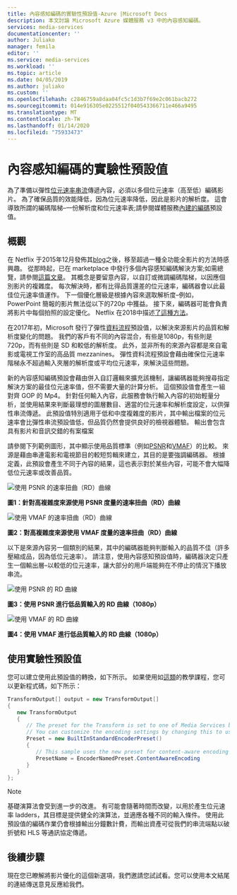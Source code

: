 ```yaml
---
title: 內容感知編碼的實驗性預設值-Azure |Microsoft Docs
description: 本文討論 Microsoft Azure 媒體服務 v3 中的內容感知編碼。
services: media-services
documentationcenter: ''
author: Juliako
manager: femila
editor: ''
ms.service: media-services
ms.workload: ''
ms.topic: article
ms.date: 04/05/2019
ms.author: juliako
ms.custom: ''
ms.openlocfilehash: c2846759a8daa04fc5c1d3b7f69e2c061bacb272
ms.sourcegitcommit: 014e916305e0225512f040543366711e466a9495
ms.translationtype: MT
ms.contentlocale: zh-TW
ms.lasthandoff: 01/14/2020
ms.locfileid: "75933473"
---
```

# <a name="experimental-preset-for-content-aware-encoding"></a>內容感知編碼的實驗性預設值

為了準備以彈性[位元速率串流](https://en.wikipedia.org/wiki/Adaptive_bitrate_streaming)傳遞內容，必須以多個位元速率（高至低）編碼影片。 為了確保品質的效能降低，因為位元速率降低，因此是影片的解析度。 這會導致所謂的編碼階梯–一份解析度和位元速率表;請參閱媒體服務[內建的編碼](https://docs.microsoft.com/rest/api/media/transforms/createorupdate#encodernamedpreset)預設值。

## <a name="overview"></a>概觀

在 Netflix 于2015年12月發佈其[blog](https://medium.com/netflix-techblog/per-title-encode-optimization-7e99442b62a2)之後，移至超過一種全功能全影片的方法時感興趣。 從那時起，已在 marketplace 中發行多個內容感知編碼解決方案;如需總覽，請參閱[這篇文章](https://www.streamingmedia.com/Articles/Editorial/Featured-Articles/Buyers-Guide-to-Per-Title-Encoding-130676.aspx)。 其概念是要留意內容，以自訂或微調編碼階梯，以因應個別影片的複雜度。 每次解決時，都有比得品質還差的位元速率，編碼器會以此最佳位元速率值運作。 下一個優化層級是根據內容來選取解析度–例如，PowerPoint 簡報的影片無法從以下的720p 中獲益。 接下來，編碼器可能會負責將影片中每個拍照的設定優化。 Netflix 在2018中描述[了這種方法](https://medium.com/netflix-techblog/optimized-shot-based-encodes-now-streaming-4b9464204830)。

在2017年初，Microsoft 發行了彈性[資料流程](autogen-bitrate-ladder.md)預設值，以解決來源影片的品質和解析度變化的問題。 我們的客戶有不同的內容混合，有些是1080p，有些則是720p，而有些則是 SD 和較低的解析度。 此外，並非所有的來源內容都是來自電影或電視工作室的高品質 mezzanines。 彈性資料流程預設會藉由確保位元速率階梯永不超過輸入夾層的解析度或平均位元速率，來解決這些問題。

新的內容感知編碼預設會藉由併入自訂邏輯來擴充該機制，讓編碼器能夠搜尋指定解決方案的最佳位元速率值，但不需要大量的計算分析。 這個預設值會產生一組對齊 GOP 的 Mp4。 針對任何輸入內容，此服務會執行輸入內容的初始輕量分析，並使用結果來判斷最理想的圖層數目、適當的位元速率和解析度設定，以供彈性串流傳遞。 此預設值特別適用于低和中度複雜度的影片，其中輸出檔案的位元速率會比彈性串流預設值低，但品質仍然會提供良好的檢視器體驗。 輸出會包含具有影片和音訊交錯的有案檔案

請參閱下列範例圖形，其中顯示使用品質標準（例如[PSNR](https://en.wikipedia.org/wiki/Peak_signal-to-noise_ratio)和[VMAF](https://en.wikipedia.org/wiki/Video_Multimethod_Assessment_Fusion)）的比較。 來源是藉由串連電影和電視節目的較短剪輯來建立，其目的是要強調編碼器。 根據定義，此預設會產生不同于內容的結果，這也表示對於某些內容，可能不會大幅降低位元速率或改善品質。

![使用 PSNR 的速率扭曲（RD）曲線](media/cae-experimental/msrv1.png)

**圖1：針對高複雜度來源使用 PSNR 度量的速率扭曲（RD）曲線**

![使用 VMAF 的速率扭曲（RD）曲線](media/cae-experimental/msrv2.png)

**圖2：對高複雜度來源使用 VMAF 度量的速率扭曲（RD）曲線**

以下是來源內容另一個類別的結果，其中的編碼器能夠判斷輸入的品質不佳（許多壓縮成品，因為低位元速率）。 請注意，使用內容感知預設值時，編碼器決定只產生一個輸出層–以較低的位元速率，讓大部分的用戶端能夠在不停止的情況下播放串流。

![使用 PSNR 的 RD 曲線](media/cae-experimental/msrv3.png)

**圖3：使用 PSNR 進行低品質輸入的 RD 曲線（1080p）**

![使用 VMAF 的 RD 曲線](media/cae-experimental/msrv4.png)

**圖4：使用 VMAF 進行低品質輸入的 RD 曲線（1080p）**

## <a name="use-the-experimental-preset"></a>使用實驗性預設值

您可以建立使用此預設值的轉換，如下所示。 如果使用如[這類](stream-files-tutorial-with-api.md)的教學課程，您可以更新程式碼，如下所示：

```csharp
TransformOutput[] output = new TransformOutput[]
{
   new TransformOutput
   {
      // The preset for the Transform is set to one of Media Services built-in sample presets.
      // You can customize the encoding settings by changing this to use "StandardEncoderPreset" class.
      Preset = new BuiltInStandardEncoderPreset()
      {
         // This sample uses the new preset for content-aware encoding
         PresetName = EncoderNamedPreset.ContentAwareEncoding
      }
   }
};
```

> [!NOTE]
> 基礎演算法會受到進一步的改進。 有可能會隨著時間而改變，以用於產生位元速率 ladders，其目標是提供健全的演算法，並適應各種不同的輸入條件。 使用此預設值的編碼作業仍會根據輸出分鐘數計費，而輸出資產可從我們的串流端點以破折號和 HLS 等通訊協定傳遞。

## <a name="next-steps"></a>後續步驟

現在您已瞭解將影片優化的這個新選項，我們邀請您試試看。您可以使用本文結尾的連結傳送意見反應給我們。
